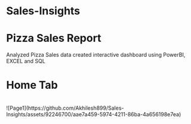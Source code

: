 # Sales-Insights
# Pizza Sales Report
Analyzed Pizza Sales data created interactive dashboard using PowerBI, EXCEL and SQL
<br>
# Home Tab
<br>
![Page1](https://github.com/Akhilesh899/Sales-Insights/assets/92246700/aae7a459-5974-4211-86ba-4a656198e7ea)


